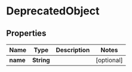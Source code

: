 

# DeprecatedObject


## Properties

| Name | Type | Description | Notes |
|------------ | ------------- | ------------- | -------------|
|**name** | **String** |  |  [optional] |



